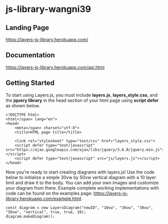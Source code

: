 # js-library-wangni39

## Landing Page

https://layers-js-library.herokuapp.com/

## Documentation 

https://layers-js-library.herokuapp.com/api.html

## Getting Started

To start using Layers.js, you must include <strong>layers.js</strong>, <strong>layers_style.css</strong>, and the <strong>jquery library</strong> in the head section of your html page using <strong>script defer</strong> as shown below.

```
<!DOCTYPE html>
<html</span> lang="en">
<head>
    <meta</span> charset="utf-8">
    <title>HTML page title</title>

    <link rel="stylesheet" type="text/css" href="layers_style.css">
    <script defer type="text/javascript" src="https://ajax.googleapis.com/ajax/libs/jquery/3.6.0/jquery.min.js"></script>
    <script defer type="text/javascript" src="js/layers.js"></script>
</head>
```

Now you're ready to start creating diagrams with layers.js! Use the code below to initialize a simple 30vw by 50vw vertical diagram with a 10 layer limit and draw it to the body. You can add your own images and customize your diagram from there. Example complete working implementations with code can be found on the examples page: https://layers-js-library.herokuapp.com/example.html.

```
const diagram = new LayersDiagram("newID", "10vw", "30vw", "30vw", "50vw", "vertical", true, true, 10);
diagram.makeDiagram();
```
